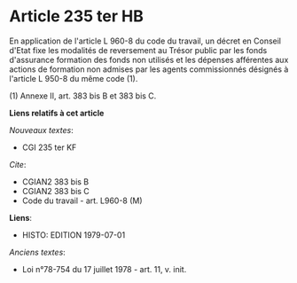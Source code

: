 # Article 235 ter HB

En application de l'article L 960-8 du code du travail, un décret en Conseil d'Etat fixe les modalités de reversement au
Trésor public par les fonds d'assurance formation des fonds non utilisés et les dépenses afférentes aux actions de formation
non admises par les agents commissionnés désignés à l'article L 950-8 du même code (1).

(1) Annexe II, art. 383 bis B et 383 bis C.

**Liens relatifs à cet article**

_Nouveaux textes_:

  - CGI 235 ter KF

_Cite_:

  - CGIAN2 383 bis B
  - CGIAN2 383 bis C
  - Code du travail - art. L960-8 (M)

**Liens**:

  - HISTO: EDITION 1979-07-01

_Anciens textes_:

  - Loi n°78-754 du 17 juillet 1978 - art. 11, v. init.
